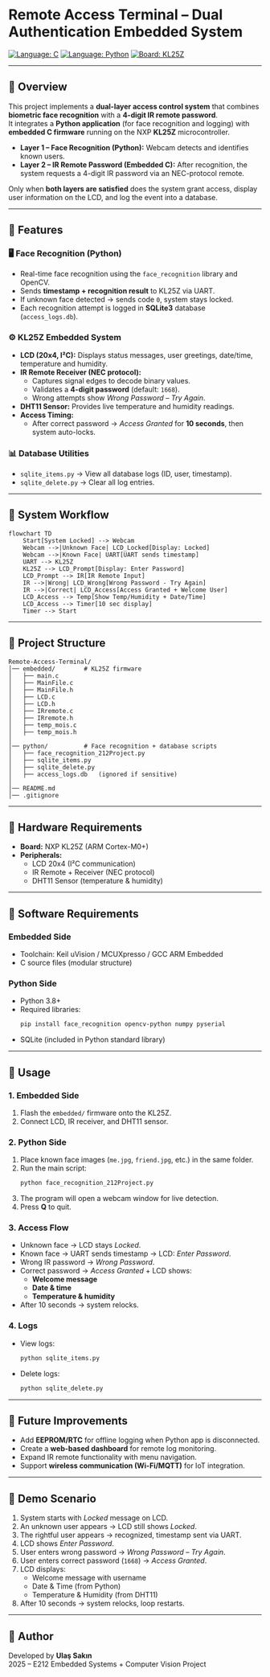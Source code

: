 # Remote Access Terminal – Dual Authentication Embedded System

[![Language: C](https://img.shields.io/badge/language-C-blue.svg)]()
[![Language: Python](https://img.shields.io/badge/language-Python-yellow.svg)]()
[![Board: KL25Z](https://img.shields.io/badge/board-NXP%20KL25Z-green.svg)]()

---

## 🔹 Overview
This project implements a **dual-layer access control system** that combines **biometric face recognition** with a **4-digit IR remote password**.  
It integrates a **Python application** (for face recognition and logging) with **embedded C firmware** running on the NXP **KL25Z** microcontroller.  

- **Layer 1 – Face Recognition (Python):** Webcam detects and identifies known users.  
- **Layer 2 – IR Remote Password (Embedded C):** After recognition, the system requests a 4-digit IR password via an NEC-protocol remote.  

Only when **both layers are satisfied** does the system grant access, display user information on the LCD, and log the event into a database.  

---

## 🔹 Features

### 🖥️ Face Recognition (Python)
- Real-time face recognition using the `face_recognition` library and OpenCV.  
- Sends **timestamp + recognition result** to KL25Z via UART.  
- If unknown face detected → sends code `0`, system stays locked.  
- Each recognition attempt is logged in **SQLite3** database (`access_logs.db`).  

### ⚙️ KL25Z Embedded System
- **LCD (20x4, I²C):** Displays status messages, user greetings, date/time, temperature and humidity.  
- **IR Remote Receiver (NEC protocol):**  
  - Captures signal edges to decode binary values.  
  - Validates a **4-digit password** (default: `1668`).  
  - Wrong attempts show *Wrong Password – Try Again*.  
- **DHT11 Sensor:** Provides live temperature and humidity readings.  
- **Access Timing:**  
  - After correct password → *Access Granted* for **10 seconds**, then system auto-locks.  

### 📊 Database Utilities
- `sqlite_items.py` → View all database logs (ID, user, timestamp).  
- `sqlite_delete.py` → Clear all log entries.  

---

## 🔹 System Workflow

```mermaid
flowchart TD
    Start[System Locked] --> Webcam
    Webcam -->|Unknown Face| LCD_Locked[Display: Locked]
    Webcam -->|Known Face| UART[UART sends timestamp]
    UART --> KL25Z
    KL25Z --> LCD_Prompt[Display: Enter Password]
    LCD_Prompt --> IR[IR Remote Input]
    IR -->|Wrong| LCD_Wrong[Wrong Password - Try Again]
    IR -->|Correct| LCD_Access[Access Granted + Welcome User]
    LCD_Access --> Temp[Show Temp/Humidity + Date/Time]
    LCD_Access --> Timer[10 sec display]
    Timer --> Start
```

---

## 🔹 Project Structure

```
Remote-Access-Terminal/
│── embedded/        # KL25Z firmware
│   ├── main.c
│   ├── MainFile.c
│   ├── MainFile.h
│   ├── LCD.c
│   ├── LCD.h
│   ├── IRremote.c
│   ├── IRremote.h
│   ├── temp_mois.c
│   ├── temp_mois.h
│
│── python/          # Face recognition + database scripts
│   ├── face_recognition_212Project.py
│   ├── sqlite_items.py
│   ├── sqlite_delete.py
│   ├── access_logs.db   (ignored if sensitive)
│
│── README.md
│── .gitignore
```

---

## 🔹 Hardware Requirements
- **Board:** NXP KL25Z (ARM Cortex-M0+)  
- **Peripherals:**  
  - LCD 20x4 (I²C communication)  
  - IR Remote + Receiver (NEC protocol)  
  - DHT11 Sensor (temperature & humidity)  

---

## 🔹 Software Requirements

### Embedded Side
- Toolchain: Keil uVision / MCUXpresso / GCC ARM Embedded  
- C source files (modular structure)  

### Python Side
- Python 3.8+  
- Required libraries:  
  ```bash
  pip install face_recognition opencv-python numpy pyserial
  ```
- SQLite (included in Python standard library)  

---

## 🔹 Usage

### 1. Embedded Side
1. Flash the `embedded/` firmware onto the KL25Z.  
2. Connect LCD, IR receiver, and DHT11 sensor.  

### 2. Python Side
1. Place known face images (`me.jpg`, `friend.jpg`, etc.) in the same folder.  
2. Run the main script:  
   ```bash
   python face_recognition_212Project.py
   ```  
3. The program will open a webcam window for live detection.  
4. Press **Q** to quit.  

### 3. Access Flow
- Unknown face → LCD stays *Locked*.  
- Known face → UART sends timestamp → LCD: *Enter Password*.  
- Wrong IR password → *Wrong Password*.  
- Correct password → *Access Granted* + LCD shows:  
  - **Welcome message**  
  - **Date & time**  
  - **Temperature & humidity**  
- After 10 seconds → system relocks.  

### 4. Logs
- View logs:  
  ```bash
  python sqlite_items.py
  ```  
- Delete logs:  
  ```bash
  python sqlite_delete.py
  ```  

---

## 🔹 Future Improvements
- Add **EEPROM/RTC** for offline logging when Python app is disconnected.  
- Create a **web-based dashboard** for remote log monitoring.  
- Expand IR remote functionality with menu navigation.  
- Support **wireless communication (Wi-Fi/MQTT)** for IoT integration.  

---

## 🔹 Demo Scenario

1. System starts with *Locked* message on LCD.  
2. An unknown user appears → LCD still shows *Locked*.  
3. The rightful user appears → recognized, timestamp sent via UART.  
4. LCD shows *Enter Password*.  
5. User enters wrong password → *Wrong Password – Try Again*.  
6. User enters correct password (`1668`) → *Access Granted*.  
7. LCD displays:  
   - Welcome message with username  
   - Date & Time (from Python)  
   - Temperature & Humidity (from DHT11)  
8. After 10 seconds → system relocks, loop restarts.  

---

## 🔹 Author
Developed by **Ulaş Sakın**  
2025 – E212 Embedded Systems + Computer Vision Project
